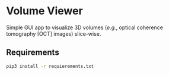 # Volume Viewer

Simple GUI app to visualize 3D volumes (_e.g._, optical coherence tomography [OCT] images) slice-wise.


## Requirements

```sh
pip3 install -r requierements.txt
```
